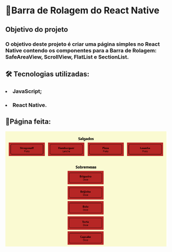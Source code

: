 # 📱Barra de Rolagem do React Native

## Objetivo do projeto
### O objetivo deste projeto é criar uma página simples no React Native contendo os componentes para a Barra de Rolagem: SafeAreaView, ScrollView, FlatList e SectionList.

## 🛠️ Tecnologias utilizadas:
### <li> JavaScript;
### <li> React Native.

## 🤳Página feita:

<img src="./assets/image.png">

